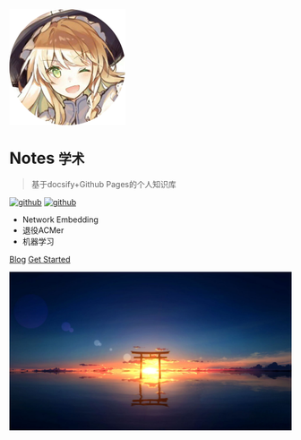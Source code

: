 <!-- _coverpage.md -->

<img src="_media/icon.png" alt="logo" style="zoom:25%;" />

# Notes <small>学术</small>

> 基于docsify+Github Pages的个人知识库

[![github](https://img.shields.io/badge/github-babeltower-brightgreen.svg)](https://github.com/BabelTower/notes)  [![github](https://img.shields.io/badge/cnblogs-Waldeinsamkeit-brightgreen.svg)](https://github.com/BabelTower/notes)

- Network Embedding
- 退役ACMer
- 机器学习

[Blog](https://www.cnblogs.com/Waldeinsamkeit/)
[Get Started](README.md)

<!-- 背景图片 -->

![](_media/bg.jpg)
